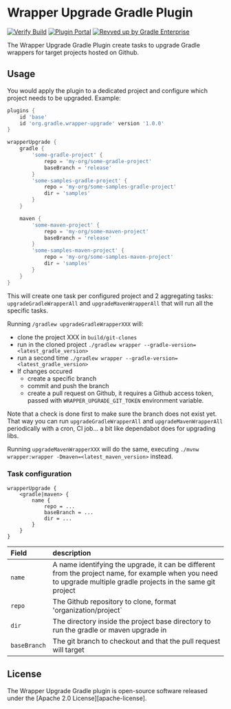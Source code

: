 # Wrapper Upgrade Gradle Plugin

[![Verify Build](https://github.com/gradle/wrapper-upgrade-gradle-plugin/actions/workflows/build-verification.yml/badge.svg?branch=main)](https://github.com/gradle/wrapper-upgrade-gradle-plugin/actions/workflows/build-verification.yml)
[![Plugin Portal](https://img.shields.io/maven-metadata/v?metadataUrl=https://plugins.gradle.org/m2/com/gradle/gradle/wrapper-upgrade-gradle-plugin/maven-metadata.xml&label=Plugin%20Portal)](https://plugins.gradle.org/plugin/com.gradle.gradle/wrapper-upgrade-gradle-plugin)
[![Revved up by Gradle Enterprise](https://img.shields.io/badge/Revved%20up%20by-Gradle%20Enterprise-06A0CE?logo=Gradle&labelColor=02303A)](https://ge.solutions-team.gradle.com/scans)


The Wrapper Upgrade Gradle Plugin create tasks to upgrade Gradle wrappers for target projects hosted on Github.

## Usage 
You would apply the plugin to a dedicated project and configure which project needs to be upgraded. 
Example:

```build.gradle
plugins {
    id 'base'
    id 'org.gradle.wrapper-upgrade' version '1.0.0'
}

wrapperUpgrade {
    gradle {
        'some-gradle-project' {
            repo = 'my-org/some-gradle-project'
            baseBranch = 'release'
        }
        'some-samples-gradle-project' {
            repo = 'my-org/some-samples-gradle-project'
            dir = 'samples'
        }
    }

    maven {
        'some-maven-project' {
            repo = 'my-org/some-maven-project'
            baseBranch = 'release'
        }
        'some-samples-maven-project' {
            repo = 'my-org/some-samples-maven-project'
            dir = 'samples'
        }
    }
}
```

This will create one task per configured project and 2 aggregating tasks: `upgradeGradleWrapperAll` and `upgradeMavenWrapperAll` that will run all the specific tasks.

Running `/gradlew upgradeGradleWrapperXXX` will:
- clone the project XXX in  `build/git-clones`
- run in the cloned project `./gradlew wrapper --gradle-version=<latest_gradle_version>`
- run a second time `./gradlew wrapper --gradle-version=<latest_gradle_version>`
- If changes occured
  - create a specific branch
  - commit and push the branch
  - create a pull request on Github, it requires a Github access token, passed with `WRAPPER_UPGRADE_GIT_TOKEN` environment variable.
  
Note that a check is done first to make sure the branch does not exist yet. That way you can run `upgradeGradleWrapperAll` and `upgradeMavenWrapperAll` periodically with a cron, CI job... a bit like dependabot does for upgrading libs.

Running `upgradeMavenWrapperXXX` will do the same, executing `./mvnw wrapper:wrapper -Dmaven=<latest_maven_version>` instead.


### Task configuration

```
wrapperUpgrade {
    <gradle|maven> {
        name {
            repo = ...
            baseBranch = ...
            dir = ...
        }
    }
}
```

| Field        | description                                                                                                                                                      |
| :----------- | :--------------------------------------------------------------------------------------------------------------------------------------------------------------- |
| `name`       | A name identifying the upgrade, it can be different from the project name, for example when you need to upgrade multiple gradle projects in the same git project |
| `repo`       | The Github repository to clone, format 'organization/project`                                                                                                    |
| `dir`        | The directory inside the project base directory to run the gradle or maven upgrade in                                                                            |
| `baseBranch` | The git branch to checkout and that the pull request will target                                                                                                 |

## License

The Wrapper Upgrade Gradle plugin is open-source software released under the [Apache 2.0 License][apache-license].

